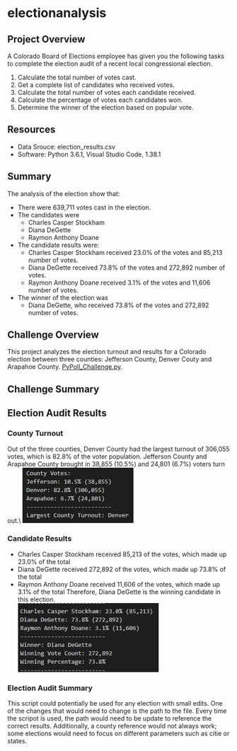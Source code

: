 # electionanalysis

## Project Overview 
A Colorado Board of Elections employee has given you the following tasks to complete the election audit of a recent local congressional election. 

1. Calculate the total number of votes cast. 
2. Get a complete list of candidates who received votes. 
3. Calculate the total number of votes each candidate received. 
4. Calculate the percentage of votes each candidates won. 
5. Determine the winner of the election based on popular vote. 

## Resources 
- Data Srouce: election_results.csv
- Software: Python 3.6.1, Visual Studio Code, 1.38.1

## Summary 
The analysis of the election show that: 
-  There were 639,711 votes cast in the election. 
-  The candidates were
    - Charles Casper Stockham 
    - Diana DeGette
    - Raymon Anthony Doane
- The candidate results were: 
    - Charles Casper Stockham  received 23.0% of the votes and 85,213 number of votes. 
    - Diana DeGette received 73.8% of the votes and 272,892 number of votes.
    - Raymon Anthony Doane received 3.1% of the votes and 11,606 number of votes.
- The winner of the election was 
    - Diana DeGette, who received 73.8% of the votes and 272,892 number of votes.

## Challenge Overview 
This project analyzes the election turnout and results for a Colorado election between three counties: Jefferson County, Denver Couty and Arapahoe County.
[PyPoll_Challenge.py](https://github.com/juliacho22/electionanalysis/blob/main/PyPoll_Challenge.py). 

## Challenge Summary 
## Election Audit Results
### County Turnout 
Out of the three counties, Denver County had the largest turnout of 306,055 votes, which is 82.8% of the voter population. Jefferson County and Arapahoe County brought in 38,855 (10.5%) and 24,801 (6.7%) voters turn out.\ 
![VoterTurnout](https://github.com/juliacho22/electionanalysis/blob/main/Resources/VoterTurnout.PNG)

### Candidate Results  
- Charles Casper Stockham received 85,213 of the votes, which made up 23.0% of the total
- Diana DeGette received 272,892 of the votes, which made up 73.8% of the total
- Raymon Anthony Doane received 11,606 of the votes, which made up 3.1%  of the total
Therefore, Diana DeGette is the winning candidate in this election.\
![ElectionResult](https://github.com/juliacho22/electionanalysis/blob/main/Resources/ElectionResult.PNG)

### Election Audit Summary 
This script could potentially be used for any election with small edits. One of the changes that would need to change is the path to the file. Every time the scripot is used, the path would need to be update to reference the correct results. Additionally, a county reference would not always work; some elections would need to focus on different parameters such as citie or states. 
